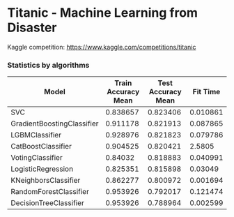 # Titanic - Machine Learning from Disaster

Kaggle competition: https://www.kaggle.com/competitions/titanic

### Statistics by algorithms
Model |	Train Accuracy Mean |	Test Accuracy Mean |	Fit Time
| ------ | ------ | ------ | ------ | 
SVC |	0.838657 |	0.823406 |	0.010861
GradientBoostingClassifier |	0.911178 |	0.821913 |	0.087865
LGBMClassifier |	0.928976 |	0.821823 |	0.079786 
CatBoostClassifier |	0.904525 |	0.820421 |	2.5805
VotingClassifier |	0.84032 |	0.818883 |	0.040991
LogisticRegression |	0.825351 |	0.815898 |	0.03049
KNeighborsClassifier |	0.862277 |	0.800972 |	0.001694
RandomForestClassifier |	0.953926 |	0.792017 |	0.121474
DecisionTreeClassifier |	0.953926 |	0.788964 |	0.002599